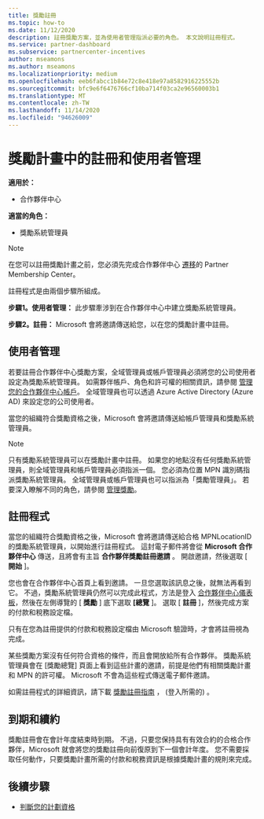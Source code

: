 ```yaml
---
title: 獎勵註冊
ms.topic: how-to
ms.date: 11/12/2020
description: 註冊獎勵方案，並為使用者管理指派必要的角色。 本文說明註冊程式。
ms.service: partner-dashboard
ms.subservice: partnercenter-incentives
author: mseamons
ms.author: mseamons
ms.localizationpriority: medium
ms.openlocfilehash: eeb6fabcc1b84e72c8e418e97a8582916225552b
ms.sourcegitcommit: bfc9e6f6476766cf10ba714f03ca2e96560003b1
ms.translationtype: MT
ms.contentlocale: zh-TW
ms.lasthandoff: 11/14/2020
ms.locfileid: "94626009"
---
```

# <a name="enrollment-and-user-management-in-the-incentives-program"></a>獎勵計畫中的註冊和使用者管理

**適用於：**

- 合作夥伴中心

**適當的角色：**

- 獎勵系統管理員

>[!NOTE]
>在您可以註冊獎勵計畫之前，您必須先完成合作夥伴中心 [遷移](prepare-pmc-pc-migration.md)的 Partner Membership Center。

註冊程式是由兩個步驟所組成。

**步驟1。使用者管理：** 此步驟牽涉到在合作夥伴中心中建立獎勵系統管理員。

**步驟2。註冊：** Microsoft 會將邀請傳送給您，以在您的獎勵計畫中註冊。

## <a name="user-management"></a>使用者管理

若要註冊合作夥伴中心獎勵方案，全域管理員或帳戶管理員必須將您的公司使用者設定為獎勵系統管理員。 如需夥伴帳戶、角色和許可權的相關資訊，請參閱 [管理您的合作夥伴中心帳戶](partner-center-account-setup.md)。 全域管理員也可以透過 Azure Active Directory (Azure AD) 來設定您的公司使用者。

當您的組織符合獎勵資格之後，Microsoft 會將邀請傳送給帳戶管理員和獎勵系統管理員。

>[!NOTE]
>只有獎勵系統管理員可以在獎勵計畫中註冊。 如果您的地點沒有任何獎勵系統管理員，則全域管理員和帳戶管理員必須指派一個。 您必須為位置 MPN 識別碼指派獎勵系統管理員。 全域管理員或帳戶管理員也可以指派為「獎勵管理員」。 若要深入瞭解不同的角色，請參閱 [管理獎勵](permissions-overview.md#manage-incentives)。

## <a name="enrollment-process"></a>註冊程式

當您的組織符合獎勵資格之後，Microsoft 會將邀請傳送給合格 MPNLocationID 的獎勵系統管理員，以開始進行註冊程式。 這封電子郵件將會從 **Microsoft 合作夥伴中心** 傳送，且將會有主旨 **合作夥伴獎勵註冊邀請** 。 開啟邀請，然後選取 [ **開始** ]。

您也會在合作夥伴中心首頁上看到邀請。 一旦您選取該訊息之後，就無法再看到它。 不過，獎勵系統管理員仍然可以完成此程式，方法是登入 [合作夥伴中心儀表板](https://partner.microsoft.com/dashboard/)，然後在左側導覽的 [ **獎勵** ] 底下選取 **[總覽** ]。 選取 [ **註冊** ]，然後完成方案的付款和稅務設定檔。

只有在您為註冊提供的付款和稅務設定檔由 Microsoft 驗證時，才會將註冊視為完成。

某些獎勵方案沒有任何符合資格的條件，而且會開放給所有合作夥伴。 獎勵系統管理員會在 [獎勵總覽] 頁面上看到這些計畫的邀請，前提是他們有相關獎勵計畫和 MPN 的許可權。 Microsoft 不會為這些程式傳送電子郵件邀請。

如需註冊程式的詳細資訊，請下載 [獎勵註冊指南](https://partner.microsoft.com/resources/detail/partner-center-incentives-enrollment-pdf) ， (登入所需的) 。

## <a name="expiration-and-renewal"></a>到期和續約

獎勵註冊會在會計年度結束時到期。 不過，只要您保持具有有效合約的合格合作夥伴，Microsoft 就會將您的獎勵註冊向前復原到下一個會計年度。 您不需要採取任何動作，只要獎勵計畫所需的付款和稅務資訊是根據獎勵計畫的規則來完成。

## <a name="next-steps"></a>後續步驟

- [判斷您的計劃資格](incentives-determined-your-program-eligibility.md)
